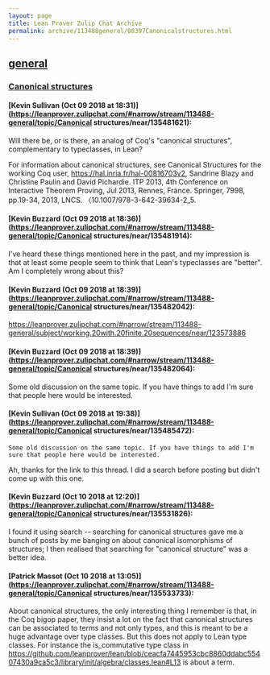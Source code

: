```yaml
---
layout: page
title: Lean Prover Zulip Chat Archive 
permalink: archive/113488general/08397Canonicalstructures.html
---
```


## [general](index.html)
### [Canonical structures](08397Canonicalstructures.html)

#### [Kevin Sullivan (Oct 09 2018 at 18:31)](https://leanprover.zulipchat.com/#narrow/stream/113488-general/topic/Canonical structures/near/135481621):
Will there be, or is there, an analog of Coq's "canonical structures", complementary to typeclasses, in Lean? 

For information about canonical structures, see Canonical Structures for the working Coq user, https://hal.inria.fr/hal-00816703v2, Sandrine Blazy and Christine Paulin and David Pichardie. ITP 2013, 4th Conference on Interactive Theorem Proving, Jul 2013, Rennes, France. Springer, 7998, pp.19-34, 2013, LNCS. 〈10.1007/978-3-642-39634-2_5.

#### [Kevin Buzzard (Oct 09 2018 at 18:36)](https://leanprover.zulipchat.com/#narrow/stream/113488-general/topic/Canonical structures/near/135481914):
I've heard these things mentioned here in the past, and my impression is that at least some people seem to think that Lean's typeclasses are "better". Am I completely wrong about this?

#### [Kevin Buzzard (Oct 09 2018 at 18:39)](https://leanprover.zulipchat.com/#narrow/stream/113488-general/topic/Canonical structures/near/135482042):
https://leanprover.zulipchat.com/#narrow/stream/113488-general/subject/working.20with.20finite.20sequences/near/123573886

#### [Kevin Buzzard (Oct 09 2018 at 18:39)](https://leanprover.zulipchat.com/#narrow/stream/113488-general/topic/Canonical structures/near/135482064):
Some old discussion on the same topic. If you have things to add I'm sure that people here would be interested.

#### [Kevin Sullivan (Oct 09 2018 at 19:38)](https://leanprover.zulipchat.com/#narrow/stream/113488-general/topic/Canonical structures/near/135485472):
```quote
Some old discussion on the same topic. If you have things to add I'm sure that people here would be interested.
```
Ah, thanks for the link to this thread. I did a search before posting but didn't come up with this one.

#### [Kevin Buzzard (Oct 10 2018 at 12:20)](https://leanprover.zulipchat.com/#narrow/stream/113488-general/topic/Canonical structures/near/135531826):
I found it using search -- searching for canonical structures gave me a bunch of posts by me banging on about canonical isomorphisms of structures; I then realised that searching for "canonical structure" was a better idea.

#### [Patrick Massot (Oct 10 2018 at 13:05)](https://leanprover.zulipchat.com/#narrow/stream/113488-general/topic/Canonical structures/near/135533733):
About canonical structures, the only interesting thing I remember is that, in the Coq bigop paper, they insist a lot on the fact that canonical structures can be associated to terms and not only types, and this is meant to be a huge advantage over type classes. But this does not apply to Lean type classes. For instance the is_commutative type class in https://github.com/leanprover/lean/blob/ceacfa7445953cbc8860ddabc55407430a9ca5c3/library/init/algebra/classes.lean#L13 is about a term.

